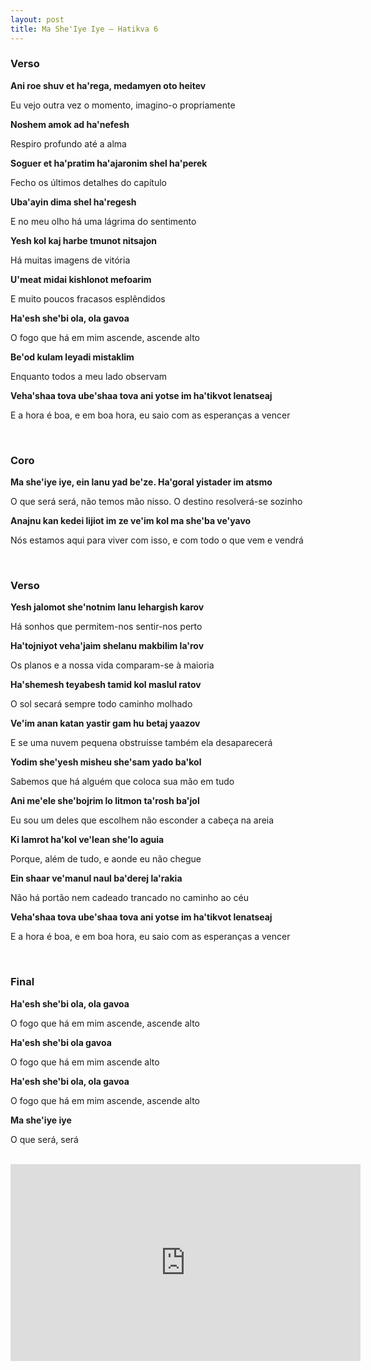 ```yaml
---
layout: post
title: Ma She'Iye Iye – Hatikva 6
---
```


### Verso

**Ani roe shuv et ha'rega, medamyen oto heitev**


Eu vejo outra vez o momento, imagino-o propriamente

**Noshem amok ad ha'nefesh**

Respiro profundo até a alma

<!--more-->

**Soguer et ha'pratim ha'ajaronim shel ha'perek**

Fecho os últimos detalhes do capítulo

**Uba'ayin dima shel ha'regesh**

E no meu olho há uma lágrima do sentimento 

**Yesh kol kaj harbe tmunot nitsajon**

Há muitas imagens de vitória

**U'meat midai kishlonot mefoarim**

E muito poucos fracasos esplêndidos

**Ha'esh she'bi ola, ola gavoa**

O fogo que há em mim ascende, ascende alto

**Be'od kulam leyadi mistaklim**

Enquanto todos a meu lado observam

**Veha'shaa tova ube'shaa tova ani yotse im ha'tikvot lenatseaj**

E a hora é boa, e em boa hora, eu saio com as esperanças a vencer

<br />

### Coro

**Ma she'iye iye, ein lanu yad be'ze. Ha'goral yistader im atsmo**

O que será será, não temos mão nisso. O destino resolverá-se sozinho

**Anajnu kan kedei lijiot im ze ve'im kol ma she'ba ve'yavo**

Nós estamos aqui para viver com isso, e com todo o que vem e vendrá

<br />

### Verso

**Yesh jalomot she'notnim lanu lehargish karov**

Há sonhos que permitem-nos sentir-nos perto

**Ha'tojniyot veha'jaim shelanu makbilim la'rov**

Os planos e a nossa vida comparam-se à maioria

**Ha'shemesh teyabesh tamid kol maslul ratov**

O sol secará sempre todo caminho molhado

**Ve'im anan katan yastir gam hu betaj yaazov**

E se uma nuvem pequena obstruísse também ela desaparecerá

**Yodim she'yesh misheu she'sam yado ba'kol**

Sabemos que há alguém que coloca sua mão em tudo

**Ani me'ele she'bojrim lo litmon ta'rosh ba'jol**

Eu sou um deles que escolhem não esconder a cabeça na areia

**Ki lamrot ha'kol ve'lean she'lo aguia**

Porque, além de tudo, e aonde eu não chegue

**Ein shaar ve'manul naul ba'derej la'rakia**

Não há portão nem cadeado trancado no caminho ao céu

**Veha'shaa tova ube'shaa tova ani yotse im ha'tikvot lenatseaj**

E a hora é boa, e em boa hora, eu saio com as esperanças a vencer

<br />

### Final

**Ha'esh she'bi ola, ola gavoa**

O fogo que há em mim ascende, ascende alto

**Ha'esh she'bi ola gavoa**

O fogo que há em mim ascende alto

**Ha'esh she'bi ola, ola gavoa**

O fogo que há em mim ascende, ascende alto

**Ma she'iye iye**

O que será, será

<br />

<iframe width="560" height="315" src="https://www.youtube.com/embed/Pig_CnUyVtc" frameborder="0" allowfullscreen></iframe>
